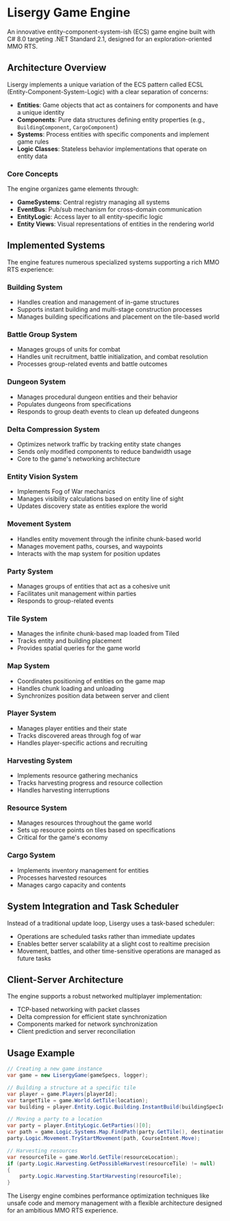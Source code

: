 ﻿# Lisergy Game Engine

An innovative entity-component-system-ish (ECS) game engine built with C# 8.0 targeting .NET Standard 2.1, designed for an exploration-oriented MMO RTS.

## Architecture Overview

Lisergy implements a unique variation of the ECS pattern called ECSL (Entity-Component-System-Logic) with a clear separation of concerns:

- **Entities**: Game objects that act as containers for components and have a unique identity
- **Components**: Pure data structures defining entity properties (e.g., `BuildingComponent`, `CargoComponent`)
- **Systems**: Process entities with specific components and implement game rules
- **Logic Classes**: Stateless behavior implementations that operate on entity data

### Core Concepts

The engine organizes game elements through:

- **GameSystems**: Central registry managing all systems
- **EventBus**: Pub/sub mechanism for cross-domain communication
- **EntityLogic**: Access layer to all entity-specific logic
- **Entity Views**: Visual representations of entities in the rendering world

## Implemented Systems

The engine features numerous specialized systems supporting a rich MMO RTS experience:

### Building System 
- Handles creation and management of in-game structures
- Supports instant building and multi-stage construction processes
- Manages building specifications and placement on the tile-based world

### Battle Group System 
- Manages groups of units for combat
- Handles unit recruitment, battle initialization, and combat resolution
- Processes group-related events and battle outcomes

### Dungeon System
- Manages procedural dungeon entities and their behavior
- Populates dungeons from specifications 
- Responds to group death events to clean up defeated dungeons

### Delta Compression System
- Optimizes network traffic by tracking entity state changes
- Sends only modified components to reduce bandwidth usage
- Core to the game's networking architecture

### Entity Vision System 
- Implements Fog of War mechanics
- Manages visibility calculations based on entity line of sight
- Updates discovery state as entities explore the world

### Movement System 
- Handles entity movement through the infinite chunk-based world
- Manages movement paths, courses, and waypoints
- Interacts with the map system for position updates

### Party System
- Manages groups of entities that act as a cohesive unit
- Facilitates unit management within parties
- Responds to group-related events

### Tile System 
- Manages the infinite chunk-based map loaded from Tiled
- Tracks entity and building placement
- Provides spatial queries for the game world

### Map System 
- Coordinates positioning of entities on the game map
- Handles chunk loading and unloading
- Synchronizes position data between server and client

### Player System 
- Manages player entities and their state
- Tracks discovered areas through fog of war
- Handles player-specific actions and recruiting

### Harvesting System
- Implements resource gathering mechanics
- Tracks harvesting progress and resource collection
- Handles harvesting interruptions

### Resource System
- Manages resources throughout the game world
- Sets up resource points on tiles based on specifications
- Critical for the game's economy

### Cargo System 
- Implements inventory management for entities
- Processes harvested resources
- Manages cargo capacity and contents

## System Integration and Task Scheduler

Instead of a traditional update loop, Lisergy uses a task-based scheduler:

- Operations are scheduled tasks rather than immediate updates
- Enables better server scalability at a slight cost to realtime precision
- Movement, battles, and other time-sensitive operations are managed as future tasks

## Client-Server Architecture

The engine supports a robust networked multiplayer implementation:

- TCP-based networking with packet classes
- Delta compression for efficient state synchronization
- Components marked for network synchronization
- Client prediction and server reconciliation

## Usage Example


```csharp
// Creating a new game instance
var game = new LisergyGame(gameSpecs, logger);

// Building a structure at a specific tile
var player = game.Players[playerId];
var targetTile = game.World.GetTile(location);
var building = player.Entity.Logic.Building.InstantBuild(buildingSpecId, targetTile);

// Moving a party to a location
var party = player.EntityLogic.GetParties()[0];
var path = game.Logic.Systems.Map.FindPath(party.GetTile(), destinationTile);
party.Logic.Movement.TryStartMovement(path, CourseIntent.Move);

// Harvesting resources
var resourceTile = game.World.GetTile(resourceLocation);
if (party.Logic.Harvesting.GetPossibleHarvest(resourceTile) != null)
{
    party.Logic.Harvesting.StartHarvesting(resourceTile);
}

```

The Lisergy engine combines performance optimization techniques like unsafe code and memory management with a flexible architecture designed for an ambitious MMO RTS experience.